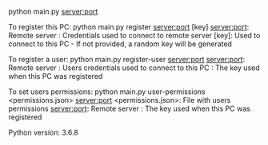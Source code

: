 python main.py <server:port> <key>

To register this PC:
python main.py register <server:port> <username> <password> [key]
<server:port>: Remote server
<username> <password>: Credentials used to connect to remote server
[key]: Used to connect to this PC - If not provided, a random key will be generated

To register a user:
python main.py register-user <server:port> <username> <password> <key>
<server:port>: Remote server
<username> <password>: Users credentials used to connect to this PC
<key>: The key used when this PC was registered

To set users permissions:
python main.py user-permissions <permissions.json> <server:port> <key>
<permissions.json>: File with users permissions
<server:port>: Remote server
<key>: The key used when this PC was registered

Python version: 3.6.8
